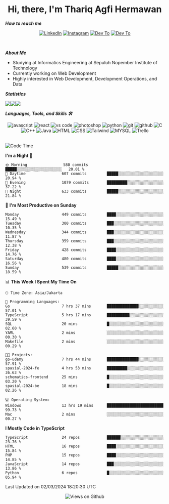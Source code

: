 <div align="center">
  <h1>Hi, there, I'm Thariq Agfi Hermawan</h1>
</div>


***How to reach me***
<p align='center'>
   <a href="https://www.linkedin.com/in/thariqagfihermawan" target="_blank"><img src="https://img.shields.io/badge/LinkedIn-0077B5?style=for-the-badge&logo=linkedin&logoColor=white" alt="LinkedIn"></a>
   <a href="https://www.instagram.com/thoriqagfi" target="_blank"><img src="https://img.shields.io/badge/Instagram-E4405F?style=for-the-badge&logo=instagram&logoColor=white" alt="Instagram"></a>
   <a href="https://medium.com/@thoriq.aghfi60" target="_blank"><img src="https://img.shields.io/badge/Medium-12100E?style=for-the-badge&logo=medium&logoColor=white" alt="Dev To"></a>
   <a href="https://linktr.ee/thoriqagfi" target="_blank"><img src="https://img.shields.io/badge/linktree-1de9b6?style=for-the-badge&logo=linktree&logoColor=white" alt="Dev To"></a>
</p>

<br>

***About Me***
- Studying at Informatics Engineering at Sepuluh Nopember Institute of Technology
- Currently working on Web Development
- Highly interested in Web Development, Development Operations, and Data

***Statistics***

<!-- [![GitHub Streak](http://github-readme-streak-stats.herokuapp.com?user=thoriqagfi&theme=dark)](https://git.io/streak-stats) -->

<div align="center">
  <div style="display: flex;">
    <img src="http://github-readme-streak-stats.herokuapp.com?user=thoriqagfi&theme=chartreuse-dark"/>
    <img src="https://github-readme-stats.vercel.app/api/top-langs/?username=thoriqagfi&layout=compact&&theme=chartreuse-dark&langs_count=8)](https://github.com/thoriqagfi"/>
    <img src="https://github-readme-stats.vercel.app/api?username=thoriqagfi&show_icons=true&theme=chartreuse-dark"/>
  </div>
</div>

<!-- [![Top Langs](https://github-readme-stats.vercel.app/api/top-langs/?username=thoriqagfi&layout=compact&&theme=chartreuse-dark&langs_count=8)](https://github.com/thoriqagfi)
< ![Agfi's GitHub stats](https://github-readme-stats.vercel.app/api?username=thoriqagfi&show_icons=true&theme=chartreuse-dark) -->

***Languages, Tools, and Skills 🛠***

  <div align="center">
    <img src="https://img.shields.io/badge/JavaScript-F7DF1E?style=for-the-badge&logo=javascript&logoColor=black" alt="javascript" />
    <img src="https://img.shields.io/badge/React-61DAFB?style=for-the-badge&logo=react&logoColor=black" alt="react" />
    <img src="https://img.shields.io/badge/vs%20code-007ACC?style=for-the-badge&logo=visual%20studio%20code&logoColor=white" alt="vs code" />
    <img src="https://img.shields.io/badge/adobe%20photoshop-31A8FF?style=for-the-badge&logo=adobe%20photoshop&logoColor=white" alt="photoshop" />
    <img src="https://img.shields.io/badge/python-3776AB?style=for-the-badge&logo=python&logoColor=white" alt="python" />
    <img src="https://img.shields.io/badge/Git-F05032?style=for-the-badge&logo=git&logoColor=white" alt="git" />
    <img src="https://img.shields.io/badge/GitHub-100000?style=for-the-badge&logo=github&logoColor=white" alt="github" />
    <img src="https://img.shields.io/badge/c-%2300599C.svg?style=for-the-badge&logo=c&logoColor=white" alt="C" />
    <img src="https://img.shields.io/badge/c++-%2300599C.svg?style=for-the-badge&logo=c%2B%2B&logoColor=white" alt="C++" />
    <img src="https://img.shields.io/badge/Java-ED8B00?style=for-the-badge&logo=java&logoColor=white" alt="Java"/>
    <img src="https://img.shields.io/badge/HTML5-E34F26?style=for-the-badge&logo=html5&logoColor=white" alt="HTML" />
    <img src="https://img.shields.io/badge/CSS-239120?&style=for-the-badge&logo=css3&logoColor=white" alt ="CSS" />
    <img src="https://img.shields.io/badge/tailwindcss-%2338B2AC.svg?style=for-the-badge&logo=tailwind-css&logoColor=white" alt="Tailwind" />
    <img src="https://img.shields.io/badge/MySQL-00000F?style=for-the-badge&logo=mysql&logoColor=white" alt="MYSQL" />
    <img src="https://img.shields.io/badge/Trello-%23026AA7.svg?style=for-the-badge&logo=Trello&logoColor=white" alt="Trello" />
  </div><br>

<!--START_SECTION:waka-->
![Code Time](http://img.shields.io/badge/Code%20Time-920%20hrs%201%20min-blue)

**I'm a Night 🦉** 

```text
🌞 Morning                580 commits         █████░░░░░░░░░░░░░░░░░░░░   20.01 % 
🌆 Daytime                607 commits         █████░░░░░░░░░░░░░░░░░░░░   20.94 % 
🌃 Evening                1079 commits        █████████░░░░░░░░░░░░░░░░   37.22 % 
🌙 Night                  633 commits         █████░░░░░░░░░░░░░░░░░░░░   21.84 % 
```
📅 **I'm Most Productive on Sunday** 

```text
Monday                   449 commits         ████░░░░░░░░░░░░░░░░░░░░░   15.49 % 
Tuesday                  300 commits         ███░░░░░░░░░░░░░░░░░░░░░░   10.35 % 
Wednesday                344 commits         ███░░░░░░░░░░░░░░░░░░░░░░   11.87 % 
Thursday                 359 commits         ███░░░░░░░░░░░░░░░░░░░░░░   12.38 % 
Friday                   428 commits         ████░░░░░░░░░░░░░░░░░░░░░   14.76 % 
Saturday                 480 commits         ████░░░░░░░░░░░░░░░░░░░░░   16.56 % 
Sunday                   539 commits         █████░░░░░░░░░░░░░░░░░░░░   18.59 % 
```


📊 **This Week I Spent My Time On** 

```text
🕑︎ Time Zone: Asia/Jakarta

💬 Programming Languages: 
Go                       7 hrs 37 mins       ██████████████░░░░░░░░░░░   57.01 % 
TypeScript               5 hrs 17 mins       ██████████░░░░░░░░░░░░░░░   39.59 % 
SQL                      20 mins             █░░░░░░░░░░░░░░░░░░░░░░░░   02.60 % 
YAML                     2 mins              ░░░░░░░░░░░░░░░░░░░░░░░░░   00.30 % 
Makefile                 2 mins              ░░░░░░░░░░░░░░░░░░░░░░░░░   00.29 % 

🐱‍💻 Projects: 
go-udemy                 7 hrs 44 mins       ██████████████░░░░░░░░░░░   57.91 % 
spasial-2024-fe          4 hrs 53 mins       █████████░░░░░░░░░░░░░░░░   36.63 % 
schematics-frontend      25 mins             █░░░░░░░░░░░░░░░░░░░░░░░░   03.20 % 
spasial-2024-be          18 mins             █░░░░░░░░░░░░░░░░░░░░░░░░   02.26 % 

💻 Operating System: 
Windows                  13 hrs 19 mins      █████████████████████████   99.73 % 
Mac                      2 mins              ░░░░░░░░░░░░░░░░░░░░░░░░░   00.27 % 
```

**I Mostly Code in TypeScript** 

```text
TypeScript               24 repos            ██████░░░░░░░░░░░░░░░░░░░   23.76 % 
HTML                     16 repos            ████░░░░░░░░░░░░░░░░░░░░░   15.84 % 
PHP                      15 repos            ████░░░░░░░░░░░░░░░░░░░░░   14.85 % 
JavaScript               14 repos            ███░░░░░░░░░░░░░░░░░░░░░░   13.86 % 
Python                   6 repos             █░░░░░░░░░░░░░░░░░░░░░░░░   05.94 % 
```




 Last Updated on 02/03/2024 18:20:30 UTC
<!--END_SECTION:waka-->

<div align="center">
<img src="https://komarev.com/ghpvc/?username=thoriqagfi&color=blue" alt="Views on Github" />
</div>